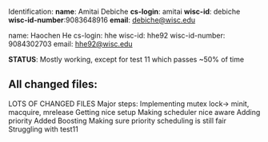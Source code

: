 Identification:
**name**: Amitai Debiche
**cs-login**: amitai
**wisc-id**: debiche
**wisc-id-number**:9083648916
**email**: debiche@wisc.edu

name: Haochen He
cs-login: hhe
wisc-id: hhe92
wisc-id-number: 9084302703
email: hhe92@wisc.edu

**STATUS**: Mostly working, except for test 11 which passes ~50% of time

## All changed files:
LOTS OF CHANGED FILES
Major steps:
Implementing mutex lock-> minit, macquire, mrelease
Getting nice setup
Making scheduler nice aware
Adding priority
Added Boosting
Making sure priority scheduling is still fair
Struggling with test11

